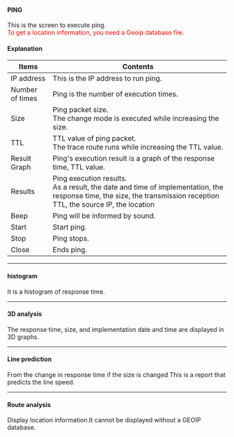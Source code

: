 #### PING

<div class="text-xl mb-2 text-left">
This is the screen to execute ping.<br>
<Span style = "color: red;"> To get a location information, you need a Geoip database file.</span>
</div>


>>>
#### Explanation

<div class="text-lg">

| Items | Contents |
| ---- | ---- |
| IP address | This is the IP address to run ping.|
| Number of times | Ping is the number of execution times.|
| Size | Ping packet size.<br> The change mode is executed while increasing the size.|
| TTL | TTL value of ping packet.<br> The trace route runs while increasing the TTL value.|
Result Graph | Ping's execution result is a graph of the response time, TTL value.|
| Results | Ping execution results.<br> As a result, the date and time of implementation, the response time, the size, the transmission reception TTL, the source IP, the location |
| Beep | Ping will be informed by sound.|
| Start | Start ping.|
| Stop | Ping stops.|
| Close | Ends ping.|
</div>


---
#### histogram

<div class="text-xl mb-2 text-left">
It is a histogram of response time.
</div>


---
#### 3D analysis

<div class="text-xl mb-2 text-left">
The response time, size, and implementation date and time are displayed in 3D graphs.
</div>

---
#### Line prediction

<div class="text-xl mb-2 text-left">

From the change in response time if the size is changed
This is a report that predicts the line speed.
</div>

---
#### Route analysis

<div class="text-xl mb-2 text-left">
Display location information.It cannot be displayed without a GEOIP database.
</div>
